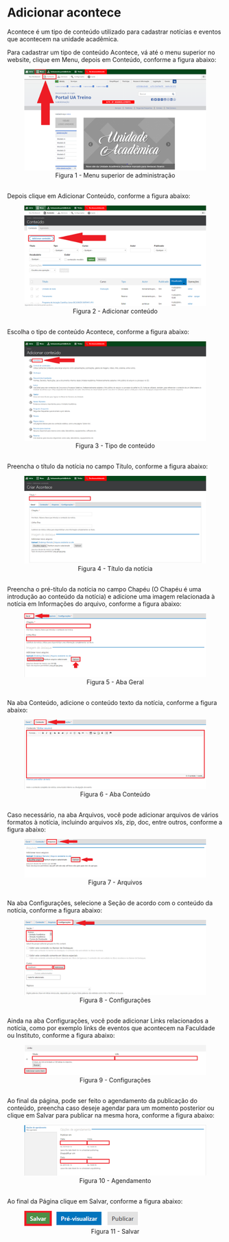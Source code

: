 # Adicionar acontece

Acontece é um tipo de conteúdo utilizado para cadastrar notícias e eventos que acontecem na unidade acadêmica.

Para cadastrar um tipo de conteúdo Acontece, vá até o menu superior no website, clique em Menu, depois em Conteúdo, conforme a figura abaixo:

<figure class="image">
  <img src="../imgs/5 - Adicionar Acontece/5 - Adicionar Acontece 1.1.png">
  <center><figcaption>Figura 1 - Menu superior de administração</figcaption></center>
  </br>
</figure>

Depois clique em Adicionar Conteúdo, conforme a figura abaixo:

<figure class="image">
  <img src="../imgs/5 - Adicionar Acontece/5 - Adicionar Acontece 1.2.png">
  <center><figcaption>Figura 2 - Adicionar conteúdo</figcaption></center>
  </br>
</figure>

Escolha o tipo de conteúdo Acontece, conforme a figura abaixo:

<figure class="image">
  <img src="../imgs/5 - Adicionar Acontece/5 - Adicionar Acontece 2.png">
  <center><figcaption>Figura 3 - Tipo de conteúdo</figcaption></center>
  </br>
</figure>

Preencha o título da notícia no campo Título, conforme a figura abaixo:

<figure class="image">
  <img src="../imgs/5 - Adicionar Acontece/5 - Adicionar Acontece 3.png">
  <center><figcaption>Figura 4 - Título da notícia</figcaption></center>
  </br>
</figure>

Preencha o pré-título da notícia no campo Chapéu (O Chapéu é uma introdução ao conteúdo da notícia) e adicione uma imagem relacionada à notícia em Informações do arquivo, conforme a figura abaixo:

<figure class="image">
  <img src="../imgs/5 - Adicionar Acontece/5 - Adicionar Acontece 4.png">
  <center><figcaption>Figura 5 - Aba Geral</figcaption></center>
  </br>
</figure>

Na aba Conteúdo, adicione o conteúdo texto da notícia, conforme a figura abaixo:

<figure class="image">
  <img src="../imgs/5 - Adicionar Acontece/5 - Adicionar Acontece 5.png">
  <center><figcaption>Figura 6 - Aba Conteúdo</figcaption></center>
  </br>
</figure>

Caso necessário, na aba Arquivos, você pode adicionar arquivos de vários formatos à notícia, incluindo arquivos xls, zip, doc, entre outros, conforme a figura abaixo:

<figure class="image">
  <img src="../imgs/5 - Adicionar Acontece/5 - Adicionar Acontece 6.png">
  <center><figcaption>Figura 7 - Arquivos</figcaption></center>
  </br>
</figure>

Na aba Configurações, selecione a Seção de acordo com o conteúdo da notícia, conforme a figura abaixo:

<figure class="image">
  <img src="../imgs/5 - Adicionar Acontece/5 - Adicionar Acontece 7.png">
  <center><figcaption>Figura 8 - Configurações</figcaption></center>
  </br>
</figure>

Ainda na aba Configurações, você pode adicionar Links relacionados a notícia, como por exemplo links de eventos que acontecem na Faculdade ou Instituto, conforme a figura abaixo:

<figure class="image">
  <img src="../imgs/5 - Adicionar Acontece/5 - Adicionar Acontece 8.png">
  <center><figcaption>Figura 9 - Configurações</figcaption></center>
  </br>
</figure>

Ao final da página, pode ser feito o agendamento da publicação do conteúdo, preencha caso deseje agendar para um momento posterior ou clique em Salvar para publicar na mesma hora, conforme a figura abaixo:

<figure class="image">
  <img src="../imgs/5 - Adicionar Acontece/5 - Adicionar Acontece 9.1.png">
  <center><figcaption>Figura 10 - Agendamento</figcaption></center>
  </br>
</figure>

Ao final da Página clique em Salvar, conforme a figura abaixo:

<figure class="image">
  <img src="../imgs/5 - Adicionar Acontece/5 - Adicionar Acontece 9.2.png">
  <center><figcaption>Figura 11 - Salvar</figcaption></center>
  </br>
</figure>